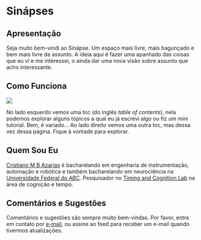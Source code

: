 # Sinápses

## Apresentação

Seja muito bem-vindi ao Sinápse. Um espaço mais livre, mais bagunçado e bem mais livre de assunto. A ideia aqui é fazer uma apanhado das coisas que eu vi e me interessei, o ainda dar uma nova visão sobre assunto que acho interessante.

## Como Funciona

<div class="img-center">
  <img src="https://images.squarespace-cdn.com/content/v1/560949d7e4b01f8778bb857b/1571067595147-GO6SSZBKSA8541OA4FI7/ke17ZwdGBToddI8pDm48kIgxUUdAdUQVB7iPt0OxL7xZw-zPPgdn4jUwVcJE1ZvWQUxwkmyExglNqGp0IvTJZUJFbgE-7XRK3dMEBRBhUpyvKa_XzS046k86Rz67qMry73AagQKElc5-v2myb_2lcFeQFldG5ptAH0I8wZfKL_E/giphy+%282%29.gif">
</div>

No lado esquerdo vemos uma toc (do inglês *table of contents*), nela podemos explorar alguns tópicos a qual eu já escrevi algo ou fiz um mini tutorial. Bem, é variado... Ao lado direito vemos uma outra toc, mas dessa vez dessa página. Fique à vontade para explorar.

## Quem Sou Eu

[Cristiano M B Azarias][1] é bacharelando em engenharia de instrumentação, automação e robótica e também bacharelando em neurociência na [Universidade Federal do ABC][2]. Pesquisador no [Timing and Cognition Lab][3] na área de cognição e tempo.

[1]: http://lattes.cnpq.br/6080214504323512
[2]: http://www.ufabc.edu.br
[3]: http://neuro.ufabc.edu.br/timing/

## Comentários e Sugestões

Comentários e sugestões são sempre muito bem-vindas. Por favor, entre em contato por [e-mail](mailto:cristiano.bilacchi@aluno.ufabc.edu.br), ou assine ao feed para receber um e-mail quando tivermos atualizações.